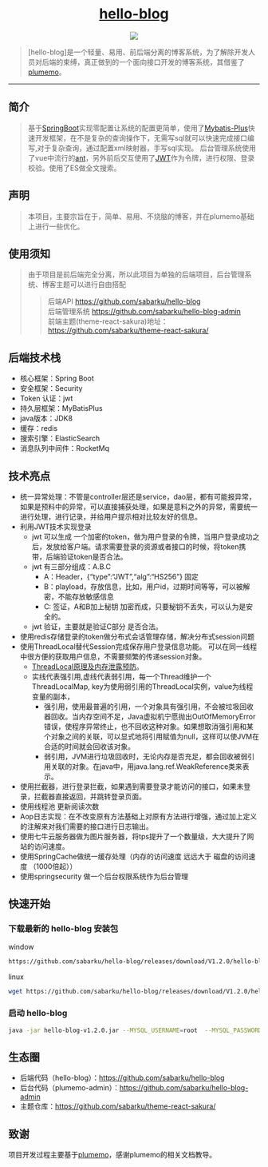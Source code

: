 <h1 align="center"><a href="https://github.com/sabarku/hello-blog" target="_blank">hello-blog</a></h1>

<p align="center">
	<img src="https://img.shields.io/badge/JDK-1.8-orange">
</p>

> [hello-blog]是一个轻量、易用、前后端分离的博客系统，为了解除开发人员对后端的束缚，真正做到的一个面向接口开发的博客系统，其借鉴了<a href="https://github.com/byteblogs168/plumemo" target="_blank">plumemo</a>。

------------------------------
## 简介

> 基于[SpringBoot](https://spring.io/projects/spring-boot/)实现零配置让系统的配置更简单，使用了[Mybatis-Plus](https://mp.baomidou.com/)快速开发框架，在不是复杂的查询操作下，无需写sql就可以快速完成接口编写,对于复杂查询，通过配置xml映射器，手写sql实现。
> 后台管理系统使用了vue中流行的[ant](https://panjiachen.github.io/vue-element-admin-site/#/)，另外前后交互使用了[JWT](https://jwt.io/)作为令牌，进行权限、登录校验。使用了ES做全文搜索。

## 声明

> 本项目，主要宗旨在于，简单、易用、不烧脑的博客，并在plumemo基础上进行一些优化。

## 使用须知

>  由于项目是前后端完全分离，所以此项目为单独的后端项目，后台管理系统、博客主题可以进行自由搭配
>
>> 后端API <https://github.com/sabarku/hello-blog><br>
>> 后端管理系统 <https://github.com/sabarku/hello-blog-admin><br>
>> 前端主题(theme-react-sakura)地址：<https://github.com/sabarku/theme-react-sakura/><br>

## 后端技术栈
- 核心框架：Spring Boot
- 安全框架：Security
- Token 认证：jwt
- 持久层框架：MyBatisPlus
- java版本：JDK8
- 缓存：redis
- 搜索引擎：ElasticSearch
- 消息队列中间件：RocketMq

## 技术亮点
- 统一异常处理：不管是controller层还是service，dao层，都有可能报异常，如果是预料中的异常，可以直接捕获处理，如果是意料之外的异常，需要统一进行处理，进行记录，并给用户提示相对比较友好的信息。
- 利用JWT技术实现登录
  - jwt 可以生成 一个加密的token，做为用户登录的令牌，当用户登录成功之后，发放给客户端。请求需要登录的资源或者接口的时候，将token携带，后端验证token是否合法。
  - jwt 有三部分组成：A.B.C
    - A：Header，{“type”:“JWT”,“alg”:“HS256”} 固定
    - B：playload，存放信息，比如，用户id，过期时间等等，可以被解密，不能存放敏感信息
    - C: 签证，A和B加上秘钥 加密而成，只要秘钥不丢失，可以认为是安全的。
  - jwt 验证，主要就是验证C部分 是否合法。
- 使用redis存储登录的token做分布式会话管理存储，解决分布式session问题
- 使用ThreadLocal替代Session完成保存用户登录信息功能。 可以在同一线程中很方便的获取用户信息，不需要频繁的传递session对象。
  - <a href="https://blog.csdn.net/puppylpg/article/details/80433271" target="_blank">ThreadLocal原理及内存泄露预防</a>。
  - 实线代表强引用,虚线代表弱引用，每一个Thread维护一个ThreadLocalMap, key为使用弱引用的ThreadLocal实例，value为线程变量的副本，
    - 强引用，使用最普遍的引用，一个对象具有强引用，不会被垃圾回收器回收。当内存空间不足，Java虚拟机宁愿抛出OutOfMemoryError错误，使程序异常终止，也不回收这种对象。如果想取消强引用和某个对象之间的关联，可以显式地将引用赋值为null，这样可以使JVM在合适的时间就会回收该对象。
    - 弱引用，JVM进行垃圾回收时，无论内存是否充足，都会回收被弱引用关联的对象。在java中，用java.lang.ref.WeakReference类来表示。
- 使用拦截器，进行登录拦截，如果遇到需要登录才能访问的接口，如果未登录，拦截器直接返回，并跳转登录页面。
- 使用线程池 更新阅读次数
- Aop日志实现：在不改变原有方法基础上对原有方法进行增强，通过加上定义的注解来对我们需要的接口进行日志输出。
- 使用七牛云服务器做为图片服务器，将tps提升了一个数量级，大大提升了网站的访问速度。
- 使用SpringCache做统一缓存处理（内存的访问速度 远远大于 磁盘的访问速度 （1000倍起））
- 使用springsecurity 做一个后台权限系统作为后台管理

## 快速开始

### 下载最新的 hello-blog 安装包

window

```bash
https://github.com/sabarku/hello-blog/releases/download/V1.2.0/hello-blog-v1.2.0.jar
```

linux

```bash
wget https://github.com/sabarku/hello-blog/releases/download/V1.2.0/hello-blog-v1.2.0.jar
```

### 启动 hello-blog 

```bash
java -jar hello-blog-v1.2.0.jar --MYSQL_USERNAME=root  --MYSQL_PASSWORD=password  --MYSQL_DATABASE=jdbc:mysql://127.0.0.1:3306/helloblog?useSSL=false&characterEncoding=utf8 
```

## 生态圈
- 后端代码（hello-blog）：<https://github.com/sabarku/hello-blog>
- 后台代码（plumemo-admin）：<https://github.com/sabarku/hello-blog-admin>
- 主题仓库：<https://github.com/sabarku/theme-react-sakura/> 

## 致谢
项目开发过程主要基于<a href="https://github.com/byteblogs168/plumemo" target="_blank">plumemo</a>，感谢plumemo的相关文档教导。

